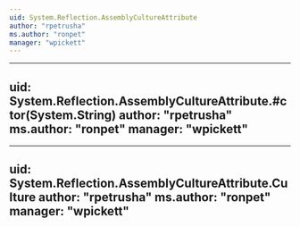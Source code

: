 ```yaml
---
uid: System.Reflection.AssemblyCultureAttribute
author: "rpetrusha"
ms.author: "ronpet"
manager: "wpickett"
---
```


---
uid: System.Reflection.AssemblyCultureAttribute.#ctor(System.String)
author: "rpetrusha"
ms.author: "ronpet"
manager: "wpickett"
---

---
uid: System.Reflection.AssemblyCultureAttribute.Culture
author: "rpetrusha"
ms.author: "ronpet"
manager: "wpickett"
---

